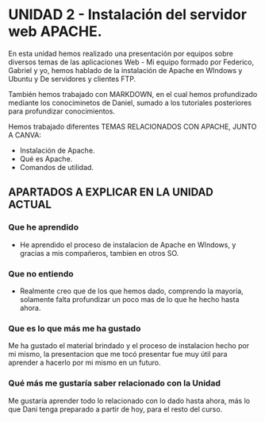 # UNIDAD 2 - Instalación del servidor web APACHE.

En esta unidad hemos realizado una presentación por equipos sobre diversos temas de las aplicaciones Web - Mi equipo formado por Federico, Gabriel y yo, hemos hablado de la instalación de Apache en WIndows y Ubuntu y De servidores y clientes FTP.

También hemos trabajado con MARKDOWN, en el cual hemos profundizado mediante los conociminetos de Daniel, sumado a los tutoriales posteriores para profundizar conocimientos.

Hemos trabajado diferentes TEMAS RELACIONADOS CON APACHE, JUNTO A CANVA:

- Instalación de Apache.
- Qué es Apache.
- Comandos de utilidad.

## APARTADOS A EXPLICAR EN LA UNIDAD ACTUAL

### Que he aprendido 

* He aprendido el proceso de instalacion de Apache en WIndows, y gracias a mis compañeros, tambien en otros SO.

### Que no entiendo

* Realmente creo que de los que hemos dado, comprendo la mayoría, solamente falta profundizar un poco mas de lo que he hecho hasta ahora.

### Que es lo que más me ha gustado

Me ha gustado el material brindado y el proceso de instalacion hecho por mi mismo, la presentacion que me tocó presentar fue muy útil para aprender a hacerlo por mi mismo en un futuro.

### Qué más me gustaría saber relacionado con la Unidad

Me gustaría aprender todo lo relacionado con lo dado hasta ahora, más lo que Dani tenga preparado a partir de hoy, para el resto del curso.